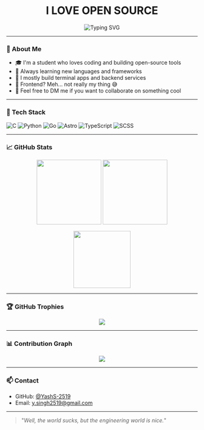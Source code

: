 <h1 align="center">I LOVE OPEN SOURCE</h1>

<p align="center">
  <img src="https://readme-typing-svg.demolab.com?font=Fira+Code&pause=1000&center=true&vCenter=true&width=435&lines=Hi%2C+I'm+Yash!;Open+source+enthusiast+%F0%9F%91%BB;Backend+%26+terminal+apps+lover;Frontend+code+hater+%F0%9F%98%9C" alt="Typing SVG" />
</p>

---

### 👋 About Me

- 🎓 I'm a student who loves coding and building open-source tools  
- 🧠 Always learning new languages and frameworks  
- 🔧 I mostly build terminal apps and backend services  
- 🎨 Frontend? Meh... not really my thing 😅  
- 💬 Feel free to DM me if you want to collaborate on something cool  

---

### 🚀 Tech Stack

![C](https://img.shields.io/badge/C-00599C?style=for-the-badge&logo=c&logoColor=white)
![Python](https://img.shields.io/badge/Python-3776AB?style=for-the-badge&logo=python&logoColor=white)
![Go](https://img.shields.io/badge/Go-00ADD8?style=for-the-badge&logo=go&logoColor=white)
![Astro](https://img.shields.io/badge/Astro-000000?style=for-the-badge&logo=astro&logoColor=white)
![TypeScript](https://img.shields.io/badge/TypeScript-007ACC?style=for-the-badge&logo=typescript&logoColor=white)
![SCSS](https://img.shields.io/badge/SCSS-hotpink?style=for-the-badge&logo=SASS&logoColor=white)

---

### 📈 GitHub Stats

<p align="center">
  <img src="https://github-readme-stats.vercel.app/api?username=your-username&show_icons=true&theme=tokyonight&hide=issues&count_private=true" height="170" />
  <img src="https://github-readme-streak-stats.herokuapp.com/?user=your-username&theme=tokyonight" height="170" />
</p>

<p align="center">
  <img src="https://github-readme-stats.vercel.app/api/top-langs/?username=your-username&layout=compact&theme=tokyonight&langs_count=10" height="150" />
</p>

---

### 🏆 GitHub Trophies

<p align="center">
  <img src="https://github-profile-trophy.vercel.app/?username=your-username&theme=tokyonight&column=7" />
</p>

---

### 📊 Contribution Graph

<p align="center">
  <img src="https://activity-graph.herokuapp.com/graph?username=your-username&theme=tokyonight" />
</p>

---

### 📫 Contact

- GitHub: [@YashS-2519](https://github.com/YashS-2519)  
- Email: y.singh2519@gmail.com

---

> "_Well, the world sucks, but the engineering world is nice._"  
